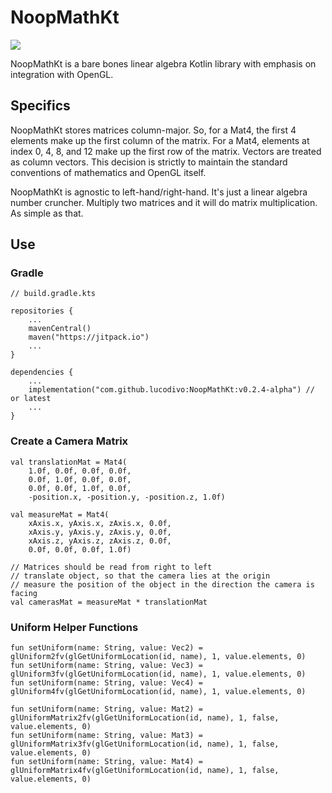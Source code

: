 # NoopMathKt
[![](https://jitpack.io/v/lucodivo/NoopMathKt.svg)](https://jitpack.io/#lucodivo/NoopMathKt)

NoopMathKt is a bare bones linear algebra Kotlin library with emphasis on integration with OpenGL.

## Specifics
NoopMathKt stores matrices column-major. So, for a Mat4, the first 4 elements make up the first
column of the matrix. For a Mat4, elements at index 0, 4, 8, and 12 make up the first row of the
matrix. Vectors are treated as column vectors. This decision is strictly to maintain the standard
conventions of mathematics and OpenGL itself.

NoopMathKt is agnostic to left-hand/right-hand. It's just a linear algebra number cruncher.
Multiply two matrices and it will do matrix multiplication. As simple as that.
## Use
### Gradle 
    // build.gradle.kts

    repositories {
        ...
        mavenCentral()
        maven("https://jitpack.io")
        ...
    }

    dependencies {
        ...
        implementation("com.github.lucodivo:NoopMathKt:v0.2.4-alpha") // or latest
        ...
    }

### Create a Camera Matrix

    val translationMat = Mat4(
        1.0f, 0.0f, 0.0f, 0.0f,
        0.0f, 1.0f, 0.0f, 0.0f,
        0.0f, 0.0f, 1.0f, 0.0f,
        -position.x, -position.y, -position.z, 1.0f)

    val measureMat = Mat4(
        xAxis.x, yAxis.x, zAxis.x, 0.0f,
        xAxis.y, yAxis.y, zAxis.y, 0.0f,
        xAxis.z, yAxis.z, zAxis.z, 0.0f,
        0.0f, 0.0f, 0.0f, 1.0f)

    // Matrices should be read from right to left
    // translate object, so that the camera lies at the origin
    // measure the position of the object in the direction the camera is facing
    val camerasMat = measureMat * translationMat

### Uniform Helper Functions


    fun setUniform(name: String, value: Vec2) = glUniform2fv(glGetUniformLocation(id, name), 1, value.elements, 0)
    fun setUniform(name: String, value: Vec3) = glUniform3fv(glGetUniformLocation(id, name), 1, value.elements, 0)
    fun setUniform(name: String, value: Vec4) = glUniform4fv(glGetUniformLocation(id, name), 1, value.elements, 0)

    fun setUniform(name: String, value: Mat2) = glUniformMatrix2fv(glGetUniformLocation(id, name), 1, false, value.elements, 0)
    fun setUniform(name: String, value: Mat3) = glUniformMatrix3fv(glGetUniformLocation(id, name), 1, false, value.elements, 0)
    fun setUniform(name: String, value: Mat4) = glUniformMatrix4fv(glGetUniformLocation(id, name), 1, false, value.elements, 0)

